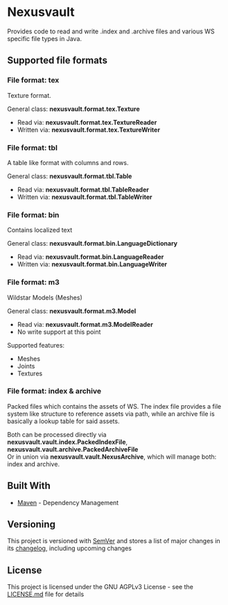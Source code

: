 # Nexusvault

Provides code to read and write .index and .archive files and various WS specific file types in Java.

## Supported file formats
### File format: tex
Texture format.

General class: **nexusvault.format.tex.Texture**

- Read via: **nexusvault.format.tex.TextureReader**
- Written via: **nexusvault.format.tex.TextureWriter**

### File format: tbl
A table like format with columns and rows.

General class: **nexusvault.format.tbl.Table**

- Read via: **nexusvault.format.tbl.TableReader**
- Written via: **nexusvault.format.tbl.TableWriter**

### File format: bin
Contains localized text

General class: **nexusvault.format.bin.LanguageDictionary**

- Read via: **nexusvault.format.bin.LanguageReader**
- Written via: **nexusvault.format.bin.LanguageWriter**

### File format: m3
Wildstar Models (Meshes)

General class: **nexusvault.format.m3.Model**

- Read via: **nexusvault.format.m3.ModelReader**
- No write support at this point

Supported features:
* Meshes
* Joints
* Textures

### File format: index & archive
Packed files which contains the assets of WS. 
The index file provides a file system like structure to reference assets via path, while an archive file is basically a lookup table for said assets.

Both can be processed directly via **nexusvault.vault.index.PackedIndexFile**, **nexusvault.vault.archive.PackedArchiveFile**<br>
Or in union via **nexusvault.vault.NexusArchive**, which will manage both: index and archive.

## Built With

* [Maven](https://maven.apache.org/) - Dependency Management

## Versioning

This project is versioned with [SemVer](http://semver.org/)
and stores a list of major changes in its [changelog](CHANGELOG.md), including upcoming changes

## License

This project is licensed under the GNU AGPLv3 License - see the [LICENSE.md](LICENSE.md) file for details

